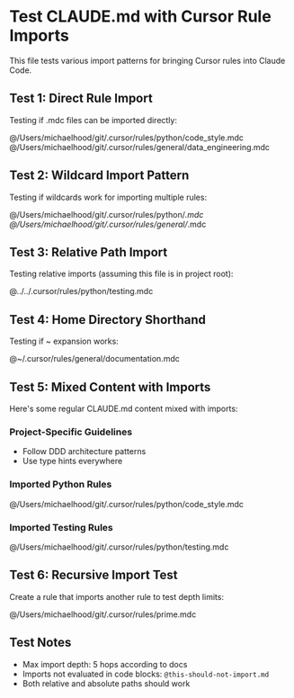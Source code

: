 # Test CLAUDE.md with Cursor Rule Imports

This file tests various import patterns for bringing Cursor rules into Claude Code.

## Test 1: Direct Rule Import
Testing if .mdc files can be imported directly:

@/Users/michaelhood/git/.cursor/rules/python/code_style.mdc
@/Users/michaelhood/git/.cursor/rules/general/data_engineering.mdc

## Test 2: Wildcard Import Pattern
Testing if wildcards work for importing multiple rules:

@/Users/michaelhood/git/.cursor/rules/python/*.mdc
@/Users/michaelhood/git/.cursor/rules/general/*.mdc

## Test 3: Relative Path Import
Testing relative imports (assuming this file is in project root):

@../../.cursor/rules/python/testing.mdc

## Test 4: Home Directory Shorthand
Testing if ~ expansion works:

@~/.cursor/rules/general/documentation.mdc

## Test 5: Mixed Content with Imports
Here's some regular CLAUDE.md content mixed with imports:

### Project-Specific Guidelines
- Follow DDD architecture patterns
- Use type hints everywhere

### Imported Python Rules
@/Users/michaelhood/git/.cursor/rules/python/code_style.mdc

### Imported Testing Rules
@/Users/michaelhood/git/.cursor/rules/python/testing.mdc

## Test 6: Recursive Import Test
Create a rule that imports another rule to test depth limits:

@/Users/michaelhood/git/.cursor/rules/prime.mdc

## Test Notes
- Max import depth: 5 hops according to docs
- Imports not evaluated in code blocks: `@this-should-not-import.md`
- Both relative and absolute paths should work